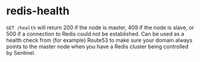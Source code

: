redis-health
============

`GET /health` will return 200 if the node is master, 409 if the node is slave, or 500 if a connection to Redis could not be established. Can be used as a health check from (for example) Route53 to make sure your domain always points to the master node when you have a Redis cluster being controlled by Sentinel.
